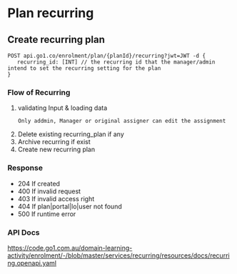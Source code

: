Plan recurring
===

## Create recurring plan

    POST api.go1.co/enrolment/plan/{planId}/recurring?jwt=JWT -d {
       recurring_id: [INT] // the recurring id that the manager/admin intend to set the recurring setting for the plan
    }

### Flow of Recurring
1. validating Input & loading data
   ```
   Only addmin, Manager or original assigner can edit the assignment
   ```
2. Delete existing recurring_plan if any
3. Archive recurring if exist
4. Create new recurring plan

### Response

- 204 If created
- 400 If invalid request
- 403 If invalid access right
- 404 If plan|portal|lo|user not found
- 500 If runtime error

### API Docs
https://code.go1.com.au/domain-learning-activity/enrolment/-/blob/master/services/recurring/resources/docs/recurring.openapi.yaml
